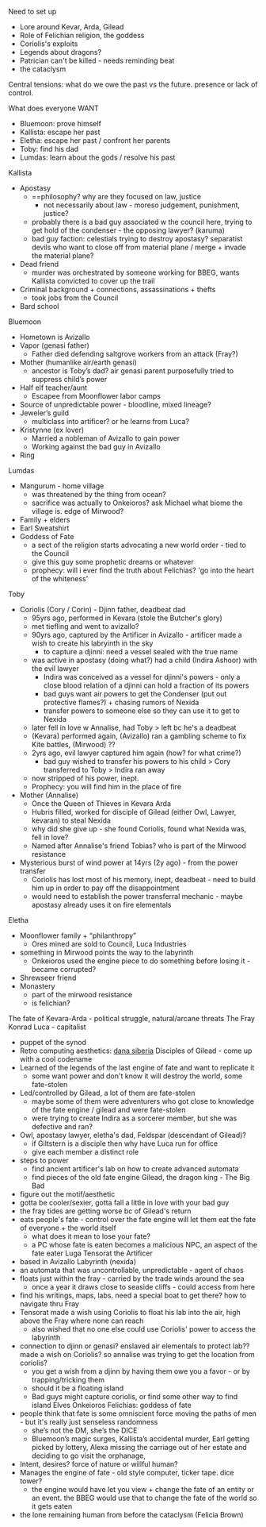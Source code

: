 
Need to set up
- Lore around Kevar, Arda, Gilead
- Role of Felichian religion, the goddess
- Coriolis's exploits
- Legends about dragons? 
- Patrician can't be killed - needs reminding beat
- the cataclysm

Central tensions: what do we owe the past vs the future. presence or lack of control.

What does everyone WANT
- Bluemoon: prove himself
- Kallista: escape her past
- Eletha: escape her past / confront her parents
- Toby: find his dad
- Lumdas: learn about the gods / resolve his past

Kallista
- Apostasy
	- ==philosophy? why are they focused on law, justice
		- not necessarily about law - moreso judgement, punishment, justice?
	- probably there is a bad guy associated w the council here, trying to get hold of the condenser - the opposing lawyer? (karuma)
	- bad guy faction: celestials trying to destroy apostasy? separatist devils who want to close off from material plane / merge + invade the material plane?
- Dead friend
	- murder was orchestrated by someone working for BBEG, wants Kallista convicted to cover up the trail
- Criminal background + connections, assassinations + thefts
    - took jobs from the Council
- Bard school

Bluemoon
- Hometown is Avizallo
- Vapor (genasi father)
    - Father died defending saltgrove workers from an attack (Fray?)
- Mother (humanlike air/earth genasi)
    - ancestor is Toby’s dad? air genasi parent purposefully tried to suppress child’s power
- Half elf teacher/aunt
    - Escapee from Moonflower labor camps
- Source of unpredictable power - bloodline, mixed lineage?
- Jeweler’s guild
    - multiclass into artificer? or he learns from Luca?
- Kristynne (ex lover)
    - Married a nobleman of Avizallo to gain power
    - Working against the bad guy in Avizallo
- Ring

Lumdas
- Mangurum - home village
    - was threatened by the thing from ocean?
    - sacrifice was actually to Onkeioros? ask Michael what biome the village is. edge of Mirwood? 
- Family + elders
- Earl Sweatshirt
- Goddess of Fate
	- a sect of the religion starts advocating a new world order - tied to the Council
	- give this guy some prophetic dreams or whatever
	- prophecy: will i ever find the truth about Felichias? 'go into the heart of the whiteness'

Toby
- Coriolis (Cory / Corin) - Djinn father, deadbeat dad
	- 95yrs ago, performed in Kevara (stole the Butcher's glory)
	- met tiefling and went to avizallo?
	- 90yrs ago, captured by the Artificer in Avizallo - artificer made a wish to create his labryinth in the sky
		- to capture a djinni: need a vessel sealed with the true name
	- was active in apostasy (doing what?) had a child (Indira Ashoor) with the evil lawyer
		- Indira was conceived as a vessel for djinni's powers - only a close blood relation of a djinni can hold a fraction of its powers
		- bad guys want air powers to get the Condenser (put out protective flames?) + chasing rumors of Nexida
		- transfer powers to someone else so they can use it to get to Nexida
	- later fell in love w Annalise, had Toby > left bc he's a deadbeat
	- (Kevara) performed again, (Avizallo) ran a gambling scheme to fix Kite battles, (Mirwood) ??
	- 2yrs ago, evil lawyer captured him again (how? for what crime?)
		- bad guy wished to transfer his powers to his child > Cory transferred to Toby > Indira ran away
	- now stripped of his power, inept. 
	- Prophecy: you will find him in the place of fire
- Mother (Annalise)
	- Once the Queen of Thieves in Kevara Arda
	- Hubris filled, worked for disciple of Gilead (either Owl, Lawyer, kevaran) to steal Nexida
	- why did she give up - she found Coriolis, found what Nexida was, fell in love?
	- Named after Annalise's friend Tobias? who is part of the Mirwood resistance
- Mysterious burst of wind power at 14yrs (2y ago) - from the power transfer
	- Coriolis has lost most of his memory, inept, deadbeat - need to build him up in order to pay off the disappointment
	- would need to establish the power transferral mechanic - maybe apostasy already uses it on fire elementals

Eletha
- Moonflower family + “philanthropy”
    - Ores mined are sold to Council, Luca Industries
- something in Mirwood points the way to the labyrinth
	- Onkeioros used the engine piece to do something before losing it - became corrupted?
- Shrewseer friend
- Monastery
    - part of the mirwood resistance
    - is felichian?

  

The fate of Kevara-Arda - political struggle, natural/arcane threats
The Fray
Konrad Luca - capitalist
- puppet of the synod
- Retro computing aesthetics: [dana siberia](https://newsletter.shifthappens.site/archive/the-cursed-universes-of-dana-sibera/)
Disciples of Gilead - come up with a cool codename
- Learned of the legends of the last engine of fate and want to replicate it
	- some want power and don't know it will destroy the world, some fate-stolen
- Led/controlled by Gilead, a lot of them are fate-stolen
	- maybe some of them were adventurers who got close to knowledge of the fate engine / gilead and were fate-stolen
	- were trying to create Indira as a sorcerer member, but she was defective and ran?
- Owl, apostasy lawyer, eletha's dad, Feldspar (descendant of Gilead)?
	- if Giltstern is a disciple then why have Luca run for office
	- give each member a distinct role
- steps to power
	- find ancient artificer's lab on how to create advanced automata
	- find pieces of the old fate engine
Gilead, the dragon king - The Big Bad
- figure out the motif/aesthetic
- gotta be cooler/sexier, gotta fall a little in love with your bad guy
- the fray tides are getting worse bc of Gilead's return
- eats people's fate - control over the fate engine will let them eat the fate of everyone + the world itself
	- what does it mean to lose your fate? 
	- a PC whose fate is eaten becomes a malicious NPC, an aspect of the fate eater
Luga Tensorat the Artificer 
- based in Avizallo
Labyrinth (nexida)
- an automata that was uncontrollable, unpredictable - agent of chaos
- floats just within the fray - carried by the trade winds around the sea
	- once a year it draws close to seaside cliffs - could access from here
- find his writings, maps, labs. need a special boat to get there? how to navigate thru Fray
- Tensorat made a wish using Coriolis to float his lab into the air, high above the Fray where none can reach
	- also wished that no one else could use Coriolis' power to access the labyrinth
- connection to djinn or genasi? enslaved air elementals to protect lab?? made a wish on Coriolis? so annalise was trying to get the location from coriolis?
	- you get a wish from a djinn by having them owe you a favor - or by trapping/tricking them
	- should it be a floating island
	- Bad guys might capture coriolis, or find some other way to find island
Elves
Onkeioros
Felichias: goddess of fate
- people think that fate is some omniscient force moving the paths of men - but it's really just senseless randomness
    - she’s not the DM, she’s the DICE
    - Bluemoon’s magic surges, Kallista’s accidental murder, Earl getting picked by lottery, Alexa missing the carriage out of her estate and deciding to go visit the orphanage,
- Intent, desires? force of nature or willful human?
- Manages the engine of fate - old style computer, ticker tape. dice tower?
	- the engine would have let you view + change the fate of an entity or an event. the BBEG would use that to change the fate of the world so it gets eaten
- the lone remaining human from before the cataclysm (Felicia Brown)

